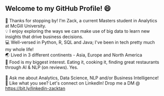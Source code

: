 ## Welcome to my GitHub Profile! 😄

👋 Thanks for stopping by! I'm Zack, a current Masters student in Analytics at McGill University.
<br>
💡 I enjoy exploring the ways we can make use of big data to learn new insights that drive business decisions. 
<br>
💻 Well-versed in Python, R, SQL and Java; I've been in tech pretty much my whole life!
<br>
🌏 Lived in 3 different continents - Asia, Europe and North America
<br>
🍲 Food is my biggest interest. Eating it, cooking it, finding great restaurants through AI & NLP (on reviews). Yes.
<br><br>
💬 Ask me about Analytics, Data Science, NLP and/or Business Intelligence! 
<br>
🤝 Like what you see? Let's connect on LinkedIn! Drop me a DM @ https://bit.ly/linkedin-zacktan 

<!--
**zack-tan/zack-tan** is a ✨ _special_ ✨ repository because its `README.md` (this file) appears on your GitHub profile.

Here are some ideas to get you started:

- 🔭 I’m currently working on ...
-  I’m currently learning ...
- 👯 I’m looking to collaborate on ...
- 🤔 I’m looking for help with ...
- 💬 Ask me about ...
- 📫 How to reach me: ...
- 😄 Pronouns: ...
- ⚡ Fun fact: ...
-->
